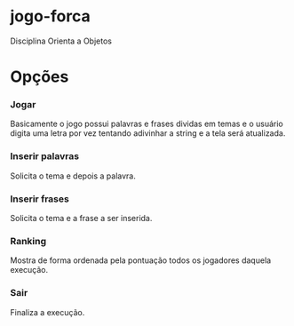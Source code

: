 # jogo-forca
Disciplina Orienta a Objetos

# Opções

### Jogar
Basicamente o jogo possui palavras e frases dividas em temas e o usuário digita uma letra por vez tentando adivinhar a string e a tela será atualizada.

### Inserir palavras
Solicita o tema e depois a palavra.

### Inserir frases
Solicita o tema e a frase a ser inserida.

### Ranking
Mostra de forma ordenada pela pontuação todos os jogadores daquela execução.

### Sair
Finaliza a execução.
